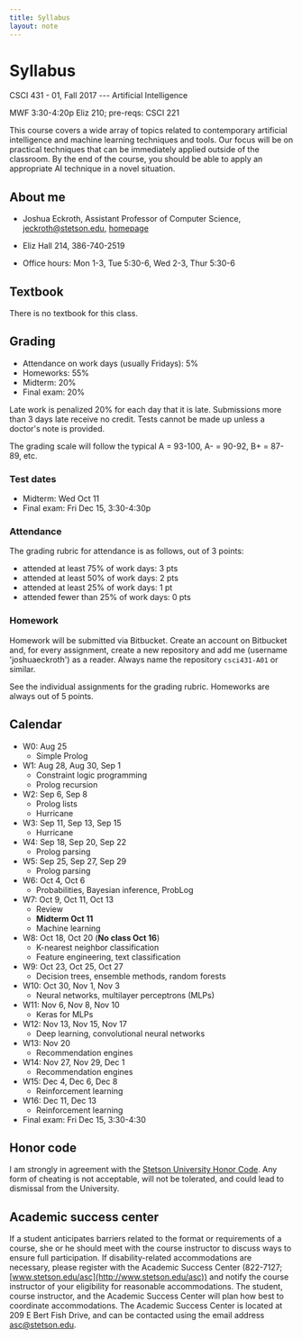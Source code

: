 ```yaml
---
title: Syllabus
layout: note
---
```


# Syllabus

CSCI 431 - 01, Fall 2017 --- Artificial Intelligence

MWF 3:30-4:20p Eliz 210; pre-reqs: CSCI 221

This course covers a wide array of topics related to contemporary artificial intelligence and machine learning techniques and tools. Our focus will be on practical techniques that can be immediately applied outside of the classroom. By the end of the course, you should be able to apply an appropriate AI technique in a novel situation.

## About me

- Joshua Eckroth, Assistant Professor of Computer Science, [jeckroth@stetson.edu](mailto:jeckroth@stetson.edu), [homepage](http://www2.stetson.edu/~jeckroth/)

- Eliz Hall 214, 386-740-2519

- Office hours: Mon 1-3, Tue 5:30-6, Wed 2-3, Thur 5:30-6

## Textbook

There is no textbook for this class.

## Grading

- Attendance on work days (usually Fridays): 5%
- Homeworks: 55%
- Midterm: 20%
- Final exam: 20%

Late work is penalized 20% for each day that it is late. Submissions
more than 3 days late receive no credit. Tests cannot be made up
unless a doctor's note is provided.

The grading scale will follow the typical A = 93-100, A- = 90-92, B+ = 87-89, etc.

### Test dates

- Midterm: Wed Oct 11
- Final exam: Fri Dec 15, 3:30-4:30p

### Attendance

The grading rubric for attendance is as follows, out of 3 points:

- attended at least 75% of work days: 3 pts
- attended at least 50% of work days: 2 pts
- attended at least 25% of work days: 1 pt
- attended fewer than 25% of work days: 0 pts

### Homework

Homework will be submitted via Bitbucket. Create an account on Bitbucket and, for every assignment, create a new repository and add me (username 'joshuaeckroth') as a reader. Always name the repository `csci431-A01` or similar.

See the individual assignments for the grading rubric. Homeworks are always out of 5 points.

## Calendar

- W0: Aug 25
  - Simple Prolog
- W1: Aug 28, Aug 30, Sep 1
  - Constraint logic programming
  - Prolog recursion
- W2: Sep 6, Sep 8
  - Prolog lists
  - Hurricane
- W3: Sep 11, Sep 13, Sep 15
  - Hurricane
- W4: Sep 18, Sep 20, Sep 22
  - Prolog parsing
- W5: Sep 25, Sep 27, Sep 29
  - Prolog parsing
- W6: Oct 4, Oct 6
  - Probabilities, Bayesian inference, ProbLog
- W7: Oct 9, Oct 11, Oct 13
  - Review
  - **Midterm Oct 11**
  - Machine learning
- W8: Oct 18, Oct 20 (**No class Oct 16**)
  - K-nearest neighbor classification
  - Feature engineering, text classification
- W9: Oct 23, Oct 25, Oct 27
  - Decision trees, ensemble methods, random forests
- W10: Oct 30, Nov 1, Nov 3
  - Neural networks, multilayer perceptrons (MLPs)
- W11: Nov 6, Nov 8, Nov 10
  - Keras for MLPs
- W12: Nov 13, Nov 15, Nov 17
  - Deep learning, convolutional neural networks
- W13: Nov 20
  - Recommendation engines
- W14: Nov 27, Nov 29, Dec 1
  - Recommendation engines
- W15: Dec 4, Dec 6, Dec 8
  - Reinforcement learning
- W16: Dec 11, Dec 13
  - Reinforcement learning
- Final exam: Fri Dec 15, 3:30-4:30

## Honor code

I am strongly in agreement with the [Stetson University Honor Code](http://www.stetson.edu/other/honor-system/). Any form of cheating is not acceptable, will not be tolerated, and could lead to dismissal from the University.

## Academic success center

If a student anticipates barriers related to the format or requirements of a course, she or he should meet with the course instructor to discuss ways to ensure full participation. If disability-related accommodations are necessary, please register with the Academic Success Center (822-7127; [www.stetson.edu/asc](http://www.stetson.edu/asc)) and notify the course instructor of your eligibility for reasonable accommodations. The student, course instructor, and the Academic Success Center will plan how best to coordinate accommodations. The Academic Success Center is located at 209 E Bert Fish Drive, and can be contacted using the email address [asc@stetson.edu](mailto:asc@stetson.edu).


